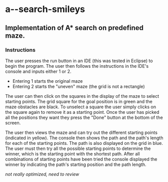 # a--search-smileys
## Implementation of A* search on predefined maze.

### Instructions
The user presses the run button in an IDE (this was tested in Eclipse) to begin the program.
The user then follows the instructions in the IDE's console and inputs either 1 or 2.
  * Entering 1 starts the original maze
  * Entering 2 starts the "uneven" maze (the grid is not a rectangle)

The user can then click on the squares in the display of the maze to select starting points. The grid square for the goal position is in green and the maze obstacles are black.
To unselect a square the user simply clicks on the square again to remove it as a starting point.
Once the user has picked all the positions they want they press the "Done" button at the bottom of the screen.

The user then views the maze and can try out the different starting points (indicated in yellow). The console then shows the path and the path's length for each of the starting points. The path is also displayed on the grid in blue.
The user must then try all the possible starting points to determine the winner, which is the starting point with the shortest path. 
After all combinations of starting points have been tried the console displayed the winner by indicating the path's starting position and the path length.

_not really optimized, need to review_
